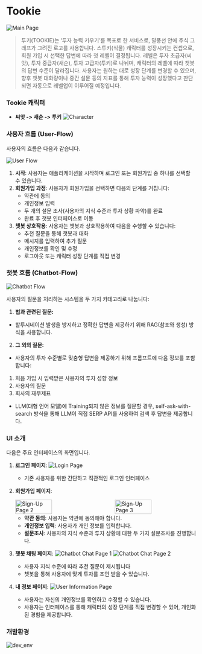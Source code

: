 # Tookie
![Main Page](readme_images/main.png)
> 투키(TOOKIE)는 ‘투자 능력 키우기’를 목표로 한 서비스로, 말풍선 안에 주식 그래프가 그려진 로고를 사용합니다. 
스투키(식물) 캐릭터를 성장시키는 컨셉으로, 회원 가입 시 선택한 답변에 따라 첫 레벨이 결정됩니다. 
레벨은 투자 초급자(씨앗), 투자 중급자(새순), 투자 고급자(투키)로 나뉘며, 캐릭터의 레벨에 따라 챗봇의 답변 수준이 달라집니다. 사용자는 원하는 대로 성장 단계를 변경할 수 있으며, 향후 챗봇 대화량이나 중간 설문 등의 지표를 통해 투자 능력이 성장했다고 판단되면 자동으로 레벨업이 이루어질 예정입니다.

### Tookie 캐릭터
- **씨앗 -> 새순 -> 투키**
![Character](readme_images/character.png)

### 사용자 흐름 (User-Flow)
사용자의 흐름은 다음과 같습니다.

![User Flow](readme_images/user_flow.png)

1. **시작**: 사용자는 애플리케이션을 시작하며 로그인 또는 회원가입 중 하나를 선택할 수 있습니다.
2. **회원가입 과정**: 사용자가 회원가입을 선택하면 다음의 단계를 거칩니다:
   - 약관에 동의
   - 개인정보 입력
   - 두 개의 설문 조사(사용자의 지식 수준과 투자 상황 파악)를 완료
   - 완료 후 챗봇 인터페이스로 이동
3. **챗봇 상호작용**: 사용자는 챗봇과 상호작용하여 다음을 수행할 수 있습니다:
   - 추천 질문을 통해 챗봇과 대화
   - 메시지를 입력하여 추가 질문
   - 개인정보를 확인 및 수정
   - 로그아웃 또는 캐릭터 성장 단계를 직접 변경

### 챗봇 흐름 (Chatbot-Flow)
![Chatbot Flow](readme_images/chatbot_flow.png)

사용자의 질문을 처리하는 시스템을 두 가지 카테고리로 나눕니다:
1. **법과 관련된 질문:**
- 할루시네이션 발생을 방지하고 정확한 답변을 제공하기 위해 RAG(참조와 생성) 방식을 사용합니다.

2. **그 외의 질문:**

- 사용자의 투자 수준별로 맞춤형 답변을 제공하기 위해 프롬프트에 다음 정보를 포함합니다:

1) 처음 가입 시 입력받은 사용자의 투자 성향 정보
2) 사용자의 질문
3) 회사의 재무제표

- LLM(대형 언어 모델)에 Training되지 않은 정보를 질문할 경우, self-ask-with-search 방식을 통해 LLM이 직접 SERP API를 사용하여 검색 후 답변을 제공합니다.


### UI 소개

다음은 주요 인터페이스의 화면입니다.

1. **로그인 페이지**: ![Login Page](readme_images/login.png)
   - 기존 사용자를 위한 간단하고 직관적인 로그인 인터페이스
2. **회원가입 페이지**: 
   <div style="display: flex; justify-content: space-between;">
      <img src="readme_images/survey_1.png" alt="Sign-Up Page 2" width="45%">
      <img src="readme_images/survey_2.png" alt="Sign-Up Page 3" width="45%">
   </div>
   
   - **약관 동의**: 사용자는 약관에 동의해야 합니다.
   - **개인정보 입력**: 사용자가 개인 정보를 입력합니다.
   - **설문조사**: 사용자의 지식 수준과 투자 상황에 대한 두 가지 설문조사를 진행합니다.
3. **챗봇 채팅 페이지**: ![Chatbot Chat Page 1](readme_images/chat_1.png)
   ![Chatbot Chat Page 2](readme_images/chat_2.png)
   - 사용자 지식 수준에 따라 추천 질문이 제시됩니다
   - 챗봇을 통해 사용자에 맞게 투자를 조언 받을 수 있습니다. 
4. **내 정보 페이지**: ![User Information Page](readme_images/user_info.png)
   - 사용자는 자신의 개인정보를 확인하고 수정할 수 있습니다.
   - 사용자는 인터페이스를 통해 캐릭터의 성장 단계를 직접 변경할 수 있어, 개인화된 경험을 제공합니다.

### 개발환경
![dev_env](readme_images/dev_env.png)



